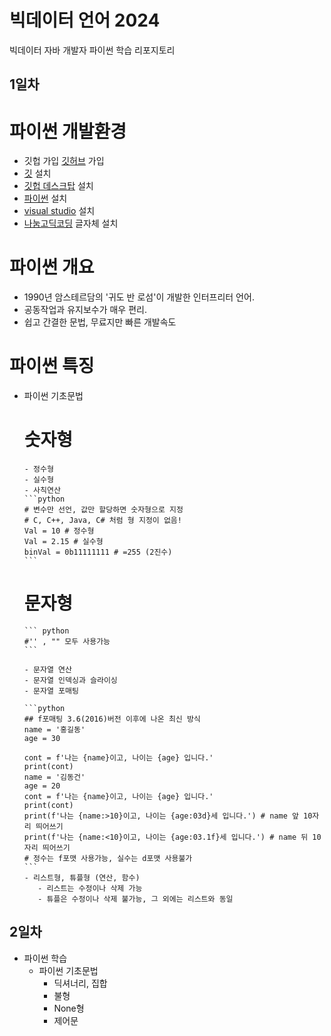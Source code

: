 # 빅데이터 언어 2024
빅데이터 자바 개발자 파이썬 학습 리포지토리

## 1일차
# 파이썬 개발환경
   - 깃헙 가입
      [깃허브](https://github.com/) 가입
   - [깃]((https://git-scm.com/download)) 설치
   - [깃헙 데스크탑](https://desktop.github.com/) 설치
   - [파이썬](https://pyhton.org) 설치
   - [visual studio](https://code.visualstudio.com/download) 설치
   - [나눔고딕코딩](https://githubs.com/naver/nanumfont) 글자체 설치

# 파이썬 개요
   - 1990년 암스테르담의 '귀도 반 로섬'이 개발한 인터프리터 언어.
   - 공동작업과 유지보수가 매우 편리.
   - 쉽고 간결한 문법, 무료지만 빠른 개발속도

# 파이썬 특징

- 파이썬 기초문법
    # 숫자형
      - 정수형
      - 실수형
      - 사칙연산
      ```python
      # 변수만 선언, 값만 할당하면 숫자형으로 지정
      # C, C++, Java, C# 처럼 형 지정이 없음!
      Val = 10 # 정수형
      Val = 2.15 # 실수형
      binVal = 0b11111111 # =255 (2진수)
      ```

   # 문자형
      ``` python
      #'' , "" 모두 사용가능
      ```
      
      - 문자열 연산
      - 문자열 인덱싱과 슬라이싱
      - 문자열 포매팅
      
      ```python
      ## f포매팅 3.6(2016)버전 이후에 나온 최신 방식 
      name = '홍길동'
      age = 30

      cont = f'나는 {name}이고, 나이는 {age} 입니다.'
      print(cont)
      name = '김동건'
      age = 20
      cont = f'나는 {name}이고, 나이는 {age} 입니다.'
      print(cont)
      print(f'나는 {name:>10}이고, 나이는 {age:03d}세 입니다.') # name 앞 10자리 띄어쓰기
      print(f'나는 {name:<10}이고, 나이는 {age:03.1f}세 입니다.') # name 뒤 10자리 띄어쓰기
      # 정수는 f포맷 사용가능, 실수는 d포맷 사용불가
      ```
      - 리스트형, 튜플형 (연산, 함수)
         - 리스트는 수정이나 삭제 가능
         - 튜플은 수정이나 삭제 불가능, 그 외에는 리스트와 동일


## 2일차
   - 파이썬 학습
      - 파이썬 기초문법
         - 딕셔너리, 집합
         - 불형
         - None형
         - 제어문
   
